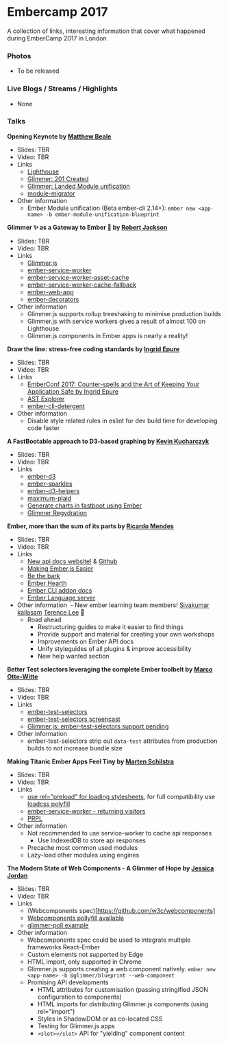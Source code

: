 # Embercamp 2017
A collection of links, interesting information that cover what happened during EmberCamp 2017 in London

### Photos

* To be released

### Live Blogs / Streams / Highlights

* None

### Talks

**Opening Keynote by [Matthew Beale](https://twitter.com/mixonic)**

- Slides: TBR
- Video: TBR
- Links
  - [Lighthouse](https://chrome.google.com/webstore/detail/lighthouse/blipmdconlkpinefehnmjammfjpmpbjk?hl=en)
  - [Glimmer: 201 Created](https://github.com/201-created/bodega-glimmer)
  - [Glimmer: Landed Module unification](https://github.com/emberjs/rfcs/blob/master/text/0143-module-unification.md)
  - [module-migrator](https://github.com/rwjblue/ember-module-migrator)
- Other information
  - Ember Module unification (Beta ember-cli 2.14+): `ember new <app-name> -b ember-module-unification-blueprint`

**Glimmer ✨ as a Gateway to Ember 🐹 by [Robert Jackson](https://twitter.com/rwjblue)**

- Slides: TBR
- Video: TBR
- Links
  - [Glimmer.js](https://glimmerjs.com/)
  - [ember-service-worker](https://github.com/DockYard/ember-service-worker)
  - [ember-service-worker-asset-cache](https://github.com/DockYard/ember-service-worker-asset-cache)
  - [ember-service-worker-cache-fallback](https://github.com/DockYard/ember-service-worker-cache-fallback)
  - [ember-web-app](https://github.com/san650/ember-web-app)
  - [ember-decorators](https://github.com/rwjblue/ember-decorators)
- Other information
  - Glimmer.js supports rollup treeshaking to minimise production builds
  - Glimmer.js with service workers gives a result of almost 100 on Lighthouse
  - Glimmer.js components in Ember apps is nearly a reality!

**Draw the line: stress-free coding standards by [Ingrid Epure](https://twitter.com/ingridepure)**

- Slides: TBR
- Video: TBR
- Links
  - [EmberConf 2017: Counter-spells and the Art of Keeping Your Application Safe by Ingrid Epure](https://www.youtube.com/watch?v=kPar8n9zaHo)
  - [AST Explorer](http://astexplorer.net/)
  - [ember-cli-detergent](https://www.npmjs.com/package/ember-cli-detergent)
- Other information
  - Disable style related rules in eslint for dev build time for developing code faster

**A FastBootable approach to D3-based graphing by [Kevin Kucharczyk](https://twitter.com/kevinkucharczyk)**

- Slides: TBR
- Video: TBR
- Links
  - [ember-d3](https://github.com/ivanvanderbyl/ember-d3)
  - [ember-sparkles](https://github.com/LocusEnergy/ember-sparkles)
  - [ember-d3-helpers](https://github.com/LocusEnergy/ember-d3-helpers)
  - [maximum-plaid](https://github.com/ivanvanderbyl/maximum-plaid)
  - [Generate charts in fastboot using Ember](https://github.com/ember-fastboot/ember-cli-fastboot/issues/105#issuecomment-187246877)
  - [Glimmer Regydration](https://github.com/glimmerjs/glimmer-vm/pull/549)

**Ember, more than the sum of its parts by [Ricardo Mendes](https://twitter.com/locks)**

- Slides: TBR
- Video: TBR
- Links
  - [New api docs website!](https://emberjs.com/api) & [Github](https://github.com/ember-learn/ember-api-docs)
  - [Making Ember.js Easier](https://emberjs.com/blog/2013/03/21/making-ember-easier.html)
  - [Be the bark](https://madhatted.com/2016/2/10/be-the-bark-ember-js-community)
  - [Ember Hearth](https://ember-hearth.readme.io/)
  - [Ember CLI addon docs](https://github.com/ember-learn/ember-cli-addon-docs)
  - [Ember Language server](https://github.com/emberwatch/ember-language-server)
- Other information
  - New ember learning team members! [Sivakumar kailasam](https://twitter.com/sivakumar_k)  [Terence Lee](https://twitter.com/hone02) 🙏
  - Road ahead
    - Restructuring guides to make it easier to find things
    - Provide support and material for creating your own workshops
    - Improvements on Ember API docs
    - Unify styleguides of all plugins & improve accessibility
    - New help wanted section

**Better Test selectors leveraging the complete Ember toolbelt by [Marco Otte-Witte](https://twitter.com/marcoow)**

- Slides: TBR
- Video: TBR
- Links
  - [ember-test-selectors](https://github.com/simplabs/ember-test-selectors)
  - [ember-test-selectors screencast](https://embermap.com/video/ember-test-selectors)
  - [Glimmer.js: ember-test-selectors support pending](https://github.com/simplabs/ember-test-selectors/issues/129)
- Other information
  - ember-test-selectors strip out `data-test` attributes from production builds to not increase bundle size

**Making Titanic Ember Apps Feel Tiny by [Marten Schilstra](https://twitter.com/Martndemus)**

- Slides: TBR
- Video: TBR
- Links
  - [use rel="preload" for loading stylesheets](http://caniuse.com/#search=preload), for full compatibility use [loadcss polyfill](https://github.com/filamentgroup/loadCSS)
  - [ember-service-worker - returning visitors](https://github.com/DockYard/ember-service-worker)
  - [PRPL](https://developers.google.com/web/fundamentals/performance/prpl-pattern/)
- Other information
  - Not recommended to use service-worker to cache api responses
    - Use IndexedDB to store api responses
  - Precache most common used modules
  - Lazy-load other modules using engines

**The Modern State of Web Components - A Glimmer of Hope by [Jessica Jordan](https://twitter.com/jjordan_dev)**

- Slides: TBR
- Video: TBR
- Links
  - (Webcomponents spec)[https://github.com/w3c/webcomponents]
  - [Webcomponents pollyfill available](https://github.com/webcomponents/webcomponentsjs)
  - [glimmer-poll example](https://github.com/jessica-jordan/glimmer-poll)
- Other information
  - Webcomponents spec could be used to integrate multiple frameworks React-Ember
  - Custom elements not supported by Edge
  - HTML import, only supported in Chrome
  - Glimmer.js supports creating a web component natively. `ember new <app-name> -b @glimmer/blueprint --web-component`
  - Promising API developments
    - HTML attributes for customisation (passing stringified JSON configuration to components)
    - HTML imports for distributing Glimmer.js components (using rel="import")
    - Styles in ShadowDOM or as co-located CSS
    - Testing for Glimmer.js apps
    - `<slot></slot>` API for "yielding" component content
